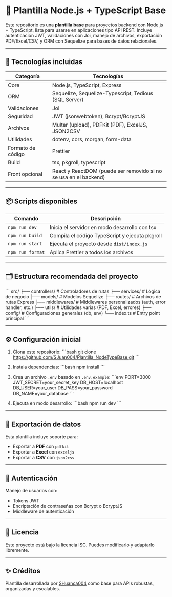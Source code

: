 # 🧩 Plantilla Node.js + TypeScript Base

Este repositorio es una **plantilla base** para proyectos backend con Node.js + TypeScript, lista para usarse en aplicaciones tipo API REST. Incluye autenticación JWT, validaciones con Joi, manejo de archivos, exportación PDF/Excel/CSV, y ORM con Sequelize para bases de datos relacionales.

---

## 🚀 Tecnologías incluidas

| Categoría         | Tecnologías                                                             |
|-------------------|--------------------------------------------------------------------------|
| Core              | Node.js, TypeScript, Express                                             |
| ORM               | Sequelize, Sequelize-Typescript, Tedious (SQL Server)                   |
| Validaciones      | Joi                                                                      |
| Seguridad         | JWT (jsonwebtoken), Bcrypt/BcryptJS                                      |
| Archivos          | Multer (upload), PDFKit (PDF), ExcelJS, JSON2CSV                        |
| Utilidades        | dotenv, cors, morgan, form-data                                          |
| Formato de código | Prettier                                                                 |
| Build             | tsx, pkgroll, typescript                                                 |
| Front opcional    | React y ReactDOM (puede ser removido si no se usa en el backend)         |

---

## 📦 Scripts disponibles

| Comando        | Descripción                                      |
|----------------|--------------------------------------------------|
| `npm run dev`  | Inicia el servidor en modo desarrollo con tsx    |
| `npm run build`| Compila el código TypeScript y ejecuta pkgroll   |
| `npm run start`| Ejecuta el proyecto desde `dist/index.js`        |
| `npm run format`| Aplica Prettier a todos los archivos            |

---

## 🗂 Estructura recomendada del proyecto

\`\`\`
src/
├── controllers/      # Controladores de rutas
├── services/         # Lógica de negocio
├── models/           # Modelos Sequelize
├── routes/           # Archivos de rutas Express
├── middlewares/      # Middlewares personalizados (auth, error handler, etc.)
├── utils/            # Utilidades varias (PDF, Excel, errores)
├── config/           # Configuraciones generales (db, env)
└── index.ts          # Entry point principal
\`\`\`

---

## ⚙️ Configuración inicial

1. Clona este repositorio:
   \`\`\`bash
   git clone https://github.com/SJuan004/Plantilla_NodeTypeBase.git
   \`\`\`

2. Instala dependencias:
   \`\`\`bash
   npm install
   \`\`\`

3. Crea un archivo `.env` basado en `.env.example`:
   \`\`\`env
   PORT=3000
   JWT_SECRET=your_secret_key
   DB_HOST=localhost
   DB_USER=your_user
   DB_PASS=your_password
   DB_NAME=your_database
   \`\`\`

4. Ejecuta en modo desarrollo:
   \`\`\`bash
   npm run dev
   \`\`\`

---

## 🧪 Exportación de datos

Esta plantilla incluye soporte para:
- Exportar a **PDF** con `pdfkit`
- Exportar a **Excel** con `exceljs`
- Exportar a **CSV** con `json2csv`

---

## 🔐 Autenticación

Manejo de usuarios con:
- Tokens JWT
- Encriptación de contraseñas con Bcrypt o BcryptJS
- Middleware de autenticación

---

## 📄 Licencia

Este proyecto está bajo la licencia ISC. Puedes modificarlo y adaptarlo libremente.

---

## ✨ Créditos

Plantilla desarrollada por [SHuanca004](https://github.com/SHuanca004) como base para APIs robustas, organizadas y escalables.
